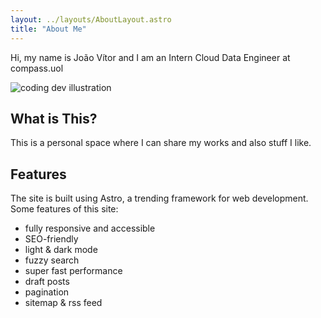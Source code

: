 ```yaml
---
layout: ../layouts/AboutLayout.astro
title: "About Me"
---
```

Hi, my name is João Vítor and I am an Intern Cloud Data Engineer at compass.uol

<div>
  <img src="/portfolio-site/assets/dev.svg" class="sm:w-1/2 mx-auto" alt="coding dev illustration">
</div>

## What is This?
This is a personal space where I can share my works and also stuff I like. 

## Features

The site is built using Astro, a trending framework for web development.
Some features of this site:
- fully responsive and accessible
- SEO-friendly
- light & dark mode
- fuzzy search
- super fast performance
- draft posts
- pagination
- sitemap & rss feed
